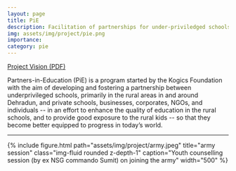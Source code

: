 ```yaml
---
layout: page
title: PiE
description: Facilitation of partnerships for under-priviledged schools
img: assets/img/project/pie.png
importance:
category: pie
---
```


[Project Vision (PDF)](/assets/pdf/PiE.pdf)

Partners-in-Education (PiE) is a program started by the Kogics Foundation with the aim of developing and fostering a partnership between underprivileged schools, primarily in the rural areas in and around Dehradun, and private schools, businesses, corporates, NGOs, and individuals -- in an effort to enhance the quality of education in the rural schools,
and to provide good exposure to the rural kids -- so that they become better equipped to progress in today’s world.

---

<div class="text-center m-4">
  {% include figure.html path="assets/img/project/army.jpeg" title="army session" class="img-fluid rounded z-depth-1" caption="Youth counselling session (by ex NSG commando Sumit) on joining the army" width="500" %}
</div>
